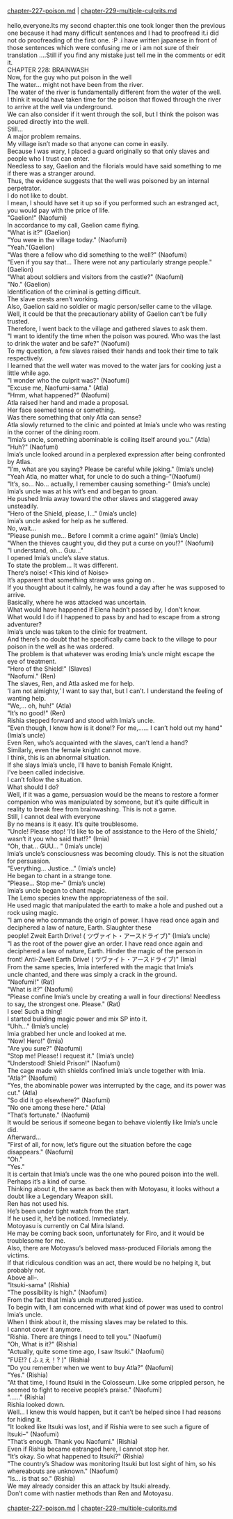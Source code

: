 [chapter-227-poison.md](./chapter-227-poison.md) | [chapter-229-multiple-culprits.md](./chapter-229-multiple-culprits.md) <br/>
<br/>
hello,everyone.Its my second chapter.this one took longer then the previous one because it had many difficult sentences and I had to proofread it.i did not do proofreading of the first one. :P .i have written japanese in front of those sentences which were confusing me or i am not sure of their translation ….Still if you find any mistake just tell me in the comments or edit it.<br/>
CHAPTER 228: BRAINWASH<br/>
Now, for the guy who put poison in the well<br/>
The water… might not have been from the river.<br/>
The water of the river is fundamentally different from the water of the well.<br/>
I think it would have taken time for the poison that flowed through the river to arrive at the well via underground.<br/>
We can also consider if it went through the soil, but I think the poison was poured directly into the well.<br/>
Still…<br/>
A major problem remains.<br/>
My village isn’t made so that anyone can come in easily.<br/>
Because I was wary, I placed a guard originally so that only slaves and people who I trust can enter.<br/>
Needless to say, Gaelion and the filorials would have said something to me if there was a stranger around.<br/>
Thus, the evidence suggests that the well was poisoned by an internal perpetrator.<br/>
I do not like to doubt.<br/>
I mean, I should have set it up so if you performed such an estranged act, you would pay with the price of life.<br/>
"Gaelion!" (Naofumi)<br/>
In accordance to my call, Gaelion came flying.<br/>
"What is it?" (Gaelion)<br/>
"You were in the village today." (Naofumi)<br/>
"Yeah."(Gaelion)<br/>
"Was there a fellow who did something to the well?" (Naofumi)<br/>
"Even if you say that… There were not any particularly strange people." (Gaelion)<br/>
"What about soldiers and visitors from the castle?" (Naofumi)<br/>
"No." (Gaelion)<br/>
Identification of the criminal is getting difficult.<br/>
The slave crests aren’t working.<br/>
Also, Gaelion said no soldier or magic person/seller came to the village.<br/>
Well, it could be that the precautionary ability of Gaelion can’t be fully trusted.<br/>
Therefore, I went back to the village and gathered slaves to ask them.<br/>
"I want to identify the time when the poison was poured. Who was the last to drink the water and be safe?" (Naofumi)<br/>
To my question, a few slaves raised their hands and took their time to talk respectively.<br/>
I learned that the well water was moved to the water jars for cooking just a little while ago.<br/>
"I wonder who the culprit was?" (Naofumi)<br/>
"Excuse me, Naofumi-sama." (Atla)<br/>
"Hmm, what happened?" (Naofumi)<br/>
Atla raised her hand and made a proposal.<br/>
Her face seemed tense or something.<br/>
Was there something that only Atla can sense?<br/>
Atla slowly returned to the clinic and pointed at Imia’s uncle who was resting in the corner of the dining room.<br/>
"Imia’s uncle, something abominable is coiling itself around you." (Atla)<br/>
"Huh?" (Naofumi)<br/>
Imia’s uncle looked around in a perplexed expression after being confronted by Atlas.<br/>
"I’m, what are you saying? Please be careful while joking." (Imia’s uncle)<br/>
"Yeah Atla, no matter what, for uncle to do such a thing–"(Naofumi)<br/>
"It’s, so… No… actually, I remember causing something-" (Imia’s uncle)<br/>
Imia’s uncle was at his wit’s end and began to groan.<br/>
He pushed Imia away toward the other slaves and staggered away unsteadily.<br/>
"Hero of the Shield, please, I…" (Imia’s uncle)<br/>
Imia’s uncle asked for help as he suffered.<br/>
No, wait…<br/>
"Please punish me… Before I commit a crime again!" (Imia’s Uncle)<br/>
"When the thieves caught you, did they put a curse on you!?" (Naofumi)<br/>
"I understand, oh… Guu…"<br/>
I opened Imia’s uncle’s slave status.<br/>
To state the problem… It was different.<br/>
There’s noise! <This kind of Noise><br/>
It’s apparent that something strange was going on .<br/>
If you thought about it calmly, he was found a day after he was supposed to arrive.<br/>
Basically, where he was attacked was uncertain.<br/>
What would have happened if Elena hadn’t passed by, I don’t know.<br/>
What would I do if I happened to pass by and had to escape from a strong adventurer?<br/>
Imia’s uncle was taken to the clinic for treatment.<br/>
And there’s no doubt that he specifically came back to the village to pour poison in the well as he was ordered.<br/>
The problem is that whatever was eroding Imia’s uncle might escape the eye of treatment.<br/>
"Hero of the Shield!" (Slaves)<br/>
"Naofumi." (Ren)<br/>
The slaves, Ren, and Atla asked me for help.<br/>
‘I am not almighty,’ I want to say that, but I can’t. I understand the feeling of wanting help.<br/>
"We,… oh, huh!" (Atla)<br/>
"It’s no good!" (Ren)<br/>
Rishia stepped forward and stood with Imia’s uncle.<br/>
"Even though, I know how is it done!? For me,…… I can’t hold out my hand" (Imia’s uncle)<br/>
Even Ren, who’s acquainted with the slaves, can’t lend a hand?<br/>
Similarly, even the female knight cannot move.<br/>
I think, this is an abnormal situation.<br/>
If she slays Imia’s uncle, I’ll have to banish Female Knight.<br/>
I’ve been called indecisive.<br/>
I can’t follow the situation.<br/>
What should I do?<br/>
Well, if it was a game, persuasion would be the means to restore a former companion who was manipulated by someone, but it’s quite difficult in reality to break free from brainwashing. This is not a game.<br/>
Still, I cannot deal with everyone<br/>
By no means is it easy. It’s quite troublesome.<br/>
"Uncle! Please stop! ‘I’d like to be of assistance to the Hero of the Shield,’ wasn’t it you who said that!?" (Imia)<br/>
"Oh, that… GUU… " (Imia’s uncle)<br/>
Imia’s uncle’s consciousness was becoming cloudy. This is not the situation for persuasion.<br/>
"Everything… Justice…" (Imia’s uncle)<br/>
He began to chant in a strange tone.<br/>
"Please… Stop me–" (Imia’s uncle)<br/>
Imia’s uncle began to chant magic.<br/>
The Lemo species knew the appropriateness of the soil.<br/>
He used magic that manipulated the earth to make a hole and pushed out a rock using magic.<br/>
"I am one who commands the origin of power. I have read once again and deciphered a law of nature, Earth. Slaughter these people! Zweit Earth Drive! ( ツヴァイト・アースドライブ)" (Imia’s uncle)<br/>
"I as the root of the power give an order. I have read once again and deciphered a law of nature, Earth. Hinder the magic of the person in front! Anti-Zweit Earth Drive! ( ツヴァイト・アースドライブ)" (Imia)<br/>
From the same species, Imia interfered with the magic that Imia’s uncle chanted, and there was simply a crack in the ground.<br/>
"Naofumi!" (Rat)<br/>
"What is it?" (Naofumi)<br/>
"Please confine Imia’s uncle by creating a wall in four directions! Needless to say, the strongest one. Please." (Rat)<br/>
I see! Such a thing!<br/>
I started building magic power and mix SP into it.<br/>
"Uhh…" (Imia’s uncle)<br/>
Imia grabbed her uncle and looked at me.<br/>
"Now! Hero!" (Imia)<br/>
"Are you sure?" (Naofumi)<br/>
"Stop me! Please! I request it." (Imia’s uncle)<br/>
"Understood! Shield Prison!" (Naofumi)<br/>
The cage made with shields confined Imia’s uncle together with Imia.<br/>
"Atla?" (Naofumi)<br/>
"Yes, the abominable power was interrupted by the cage, and its power was cut." (Atla)<br/>
"So did it go elsewhere?" (Naofumi)<br/>
"No one among these here." (Atla)<br/>
"That’s fortunate." (Naofumi)<br/>
It would be serious if someone began to behave violently like Imia’s uncle did.<br/>
Afterward…<br/>
"First of all, for now, let’s figure out the situation before the cage disappears." (Naofumi)<br/>
"Oh."<br/>
"Yes."<br/>
It is certain that Imia’s uncle was the one who poured poison into the well.<br/>
Perhaps it’s a kind of curse.<br/>
Thinking about it, the same as back then with Motoyasu, it looks without a doubt like a Legendary Weapon skill.<br/>
Ren has not used his.<br/>
He’s been under tight watch from the start.<br/>
If he used it, he’d be noticed. Immediately.<br/>
Motoyasu is currently on Cal Mira Island.<br/>
He may be coming back soon, unfortunately for Firo, and it would be troublesome for me.<br/>
Also, there are Motoyasu’s beloved mass-produced Filorials among the victims.<br/>
If that ridiculous condition was an act, there would be no helping it, but probably not.<br/>
Above all–.<br/>
"Itsuki-sama" (Rishia)<br/>
"The possibility is high." (Naofumi)<br/>
From the fact that Imia’s uncle muttered justice.<br/>
To begin with, I am concerned with what kind of power was used to control Imia’s uncle.<br/>
When I think about it, the missing slaves may be related to this.<br/>
I cannot cover it anymore.<br/>
"Rishia. There are things I need to tell you." (Naofumi)<br/>
"Oh, What is it?" (Rishia)<br/>
"Actually, quite some time ago, I saw Itsuki." (Naofumi)<br/>
"FUE!? ( ふぇえ！? )" (Rishia)<br/>
"Do you remember when we went to buy Atla?" (Naofumi)<br/>
"Yes." (Rishia)<br/>
"At that time, I found Itsuki in the Colosseum. Like some crippled person, he seemed to fight to receive people’s praise." (Naofumi)<br/>
"……" (Rishia)<br/>
Rishia looked down.<br/>
Well… I knew this would happen, but it can’t be helped since I had reasons for hiding it.<br/>
"It looked like Itsuki was lost, and if Rishia were to see such a figure of Itsuki–" (Naofumi)<br/>
"That’s enough. Thank you Naofumi." (Rishia)<br/>
Even if Rishia became estranged here, I cannot stop her.<br/>
"It’s okay. So what happened to Itsuki?" (Rishia)<br/>
"The country’s Shadow was monitoring Itsuki but lost sight of him, so his whereabouts are unknown." (Naofumi)<br/>
"Is… is that so." (Rishia)<br/>
We may already consider this an attack by Itsuki already.<br/>
Don’t come with nastier methods than Ren and Motoyasu.<br/>
<br/>
[chapter-227-poison.md](./chapter-227-poison.md) | [chapter-229-multiple-culprits.md](./chapter-229-multiple-culprits.md) <br/>
